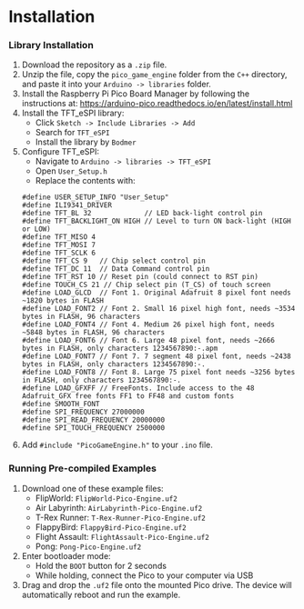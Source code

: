 # Installation

### Library Installation
1. Download the repository as a `.zip` file.
2. Unzip the file, copy the `pico_game_engine` folder from the `C++` directory, and paste it into your `Arduino -> libraries` folder.
3. Install the Raspberry Pi Pico Board Manager by following the instructions at: https://arduino-pico.readthedocs.io/en/latest/install.html
4. Install the TFT_eSPI library:
    - Click `Sketch -> Include Libraries -> Add`
    - Search for `TFT_eSPI`
    - Install the library by `Bodmer`
5. Configure TFT_eSPI:
    - Navigate to `Arduino -> libraries -> TFT_eSPI`
    - Open `User_Setup.h`
    - Replace the contents with:
     ```
     #define USER_SETUP_INFO "User_Setup"
     #define ILI9341_DRIVER
     #define TFT_BL 32             // LED back-light control pin
     #define TFT_BACKLIGHT_ON HIGH // Level to turn ON back-light (HIGH or LOW)
     #define TFT_MISO 4
     #define TFT_MOSI 7
     #define TFT_SCLK 6
     #define TFT_CS 9   // Chip select control pin
     #define TFT_DC 11  // Data Command control pin
     #define TFT_RST 10 // Reset pin (could connect to RST pin)
     #define TOUCH_CS 21 // Chip select pin (T_CS) of touch screen
     #define LOAD_GLCD  // Font 1. Original Adafruit 8 pixel font needs ~1820 bytes in FLASH
     #define LOAD_FONT2 // Font 2. Small 16 pixel high font, needs ~3534 bytes in FLASH, 96 characters
     #define LOAD_FONT4 // Font 4. Medium 26 pixel high font, needs ~5848 bytes in FLASH, 96 characters
     #define LOAD_FONT6 // Font 6. Large 48 pixel font, needs ~2666 bytes in FLASH, only characters 1234567890:-.apm
     #define LOAD_FONT7 // Font 7. 7 segment 48 pixel font, needs ~2438 bytes in FLASH, only characters 1234567890:-.
     #define LOAD_FONT8 // Font 8. Large 75 pixel font needs ~3256 bytes in FLASH, only characters 1234567890:-.
     #define LOAD_GFXFF // FreeFonts. Include access to the 48 Adafruit_GFX free fonts FF1 to FF48 and custom fonts
     #define SMOOTH_FONT
     #define SPI_FREQUENCY 27000000
     #define SPI_READ_FREQUENCY 20000000
     #define SPI_TOUCH_FREQUENCY 2500000
     ```
6. Add `#include "PicoGameEngine.h"` to your `.ino` file.

### Running Pre-compiled Examples
1. Download one of these example files:
    - FlipWorld: `FlipWorld-Pico-Engine.uf2`
    - Air Labyrinth: `AirLabyrinth-Pico-Engine.uf2`
    - T-Rex Runner: `T-Rex-Runner-Pico-Engine.uf2`
    - FlappyBird: `FlappyBird-Pico-Engine.uf2`
    - Flight Assault: `FlightAssault-Pico-Engine.uf2`
    - Pong: `Pong-Pico-Engine.uf2`
2. Enter bootloader mode:
    - Hold the `BOOT` button for 2 seconds
    - While holding, connect the Pico to your computer via USB
3. Drag and drop the `.uf2` file onto the mounted Pico drive. The device will automatically reboot and run the example.